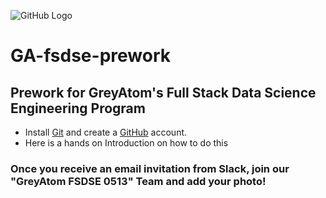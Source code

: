 ![GitHub Logo](https://avatars1.githubusercontent.com/u/25217952?v=3)
# GA-fsdse-prework
## Prework for GreyAtom's Full Stack Data Science Engineering Program
* Install [Git](http://git-scm.com/book/en/v2/Getting-Started-Installing-Git) and create a [GitHub](http://github.com) account.
* Here is a hands on Introduction on how to do this 
### Once you receive an email invitation from Slack, join our "GreyAtom FSDSE 0513" Team and add your photo!

